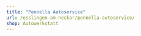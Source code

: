 ```yaml
---
title: "Pennella Autoservice"
url: /esslingen-am-neckar/pennella-autoservice/
shop: Autowerkstatt
---
```

